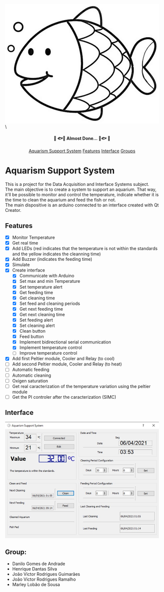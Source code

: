 ![alt text](https://github.com/danilogoan/AquarismSupportSystem/blob/main/Qt/AquarismSupportSystem/Images/pngLogo.jpg?raw=true)
\
<h4 align="center">
	🚧 🐟🐡 Almost Done... 🐡🐟 🚧
</h4>

<p align="center">
 <a href="#Aquarism\ Support\ System">Aquarism Support System</a>
 <a href="#Features">Features</a>
 <a href="#Interface">Interface</a>
 <a href="#Group">Groups</a>
</p>

# Aquarism Support System
This is a project for the Data Acquisition and Interface Systems subject.\
The main objective is to create a system to support an aquarium. That way, it'll be possible to monitor and control the temperature, indicate whether it is the time to clean the aquarium and feed the fish or not.\
The main dispositive is an arduino connected to an interface created with Qt Creator.

## Features
- [x] Monitor Temperature
- [x] Get real time
- [x] Add LEDs (red indicates that the temperature is not within the standards and the yellow indicates the cleanning time)
- [x] Add Buzzer (indicates the feeding time)
- [x] Simulate
- [x] Create interface
  - [x] Communicate with Arduino
  - [x] Set max and min Temperature
  - [x] Set temperature alert
  - [x] Get feeding time
  - [x] Get cleaning time
  - [x] Set feed and cleaning periods
  - [x] Get next feeding time
  - [x] Get next cleaning time
  - [x] Set feeding alert
  - [x] Set cleaning alert
  - [x] Clean button
  - [x] Feed button
  - [x] Implement bidirectional serial communication
  - [x] Implement temperature control
  - [ ] Improve temperature control
- [x] Add first Peltier module, Cooler and Relay (to cool)
- [ ] Add second Peltier module, Cooler and Relay (to heat)
- [ ] Automatic feeding
- [ ] Automatic cleaning
- [ ] Oxigen saturation
- [ ] Get real caracterization of the temperature variation using the peltier module
- [ ] Get the PI controler after the caracterization (SIMC)

## Interface
![alt text](https://github.com/danilogoan/AquarismSupportSystem/blob/main/Qt/AquarismSupportSystem/Images/Interface.jpg?raw=true)

## Group:

- Danilo Gomes de Andrade
- Henrique Dantas Silva
- João Victor Rodrigues Guimarães
- João Victor Rodrigues Ramalho
- Marley Lobão de Sousa
